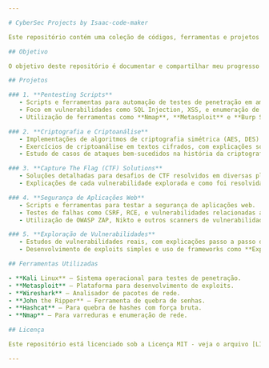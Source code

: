 ```yaml
---

# CyberSec Projects by Isaac-code-maker

Este repositório contém uma coleção de códigos, ferramentas e projetos desenvolvidos por mim, Isaac Aires, relacionados à área de cibersegurança. O foco está em explorar técnicas e ferramentas de pentesting, criptografia, análise de vulnerabilidades e muito mais.

## Objetivo

O objetivo deste repositório é documentar e compartilhar meu progresso e aprendizado na área de cibersegurança, com ênfase em pentesting, criptografia e práticas de defesa.

## Projetos

### 1. **Pentesting Scripts**
   - Scripts e ferramentas para automação de testes de penetração em ambientes controlados.
   - Foco em vulnerabilidades como SQL Injection, XSS, e enumeração de portas e serviços.
   - Utilização de ferramentas como **Nmap**, **Metasploit** e **Burp Suite**.

### 2. **Criptografia e Criptoanálise**
   - Implementações de algoritmos de criptografia simétrica (AES, DES) e assimétrica (RSA, ECC).
   - Exercícios de criptoanálise em textos cifrados, com explicações sobre como explorar fraquezas em algoritmos de cifra.
   - Estudo de casos de ataques bem-sucedidos na história da criptografia.

### 3. **Capture The Flag (CTF) Solutions**
   - Soluções detalhadas para desafios de CTF resolvidos em diversas plataformas.
   - Explicações de cada vulnerabilidade explorada e como foi resolvida.

### 4. **Segurança de Aplicações Web**
   - Scripts e ferramentas para testar a segurança de aplicações web.
   - Testes de falhas como CSRF, RCE, e vulnerabilidades relacionadas a autenticação e autorização.
   - Utilização de OWASP ZAP, Nikto e outros scanners de vulnerabilidades.

### 5. **Exploração de Vulnerabilidades**
   - Estudos de vulnerabilidades reais, com explicações passo a passo de como foram exploradas.
   - Desenvolvimento de exploits simples e uso de frameworks como **ExploitDB**.

## Ferramentas Utilizadas

- **Kali Linux** – Sistema operacional para testes de penetração.
- **Metasploit** – Plataforma para desenvolvimento de exploits.
- **Wireshark** – Analisador de pacotes de rede.
- **John the Ripper** – Ferramenta de quebra de senhas.
- **Hashcat** – Para quebra de hashes com força bruta.
- **Nmap** – Para varreduras e enumeração de rede.

## Licença

Este repositório está licenciado sob a Licença MIT - veja o arquivo [LICENSE](LICENSE) para mais detalhes.

---
```

